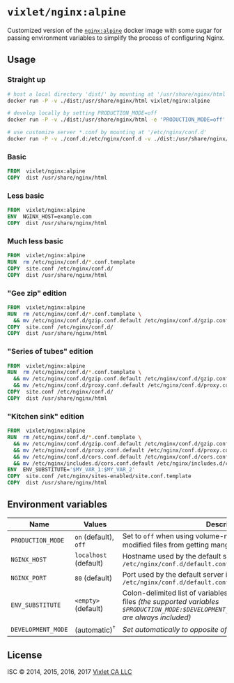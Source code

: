 # `vixlet/nginx:alpine`

Customized version of the [`nginx:alpine`](https://github.com/docker-library/docs/tree/master/nginx) docker image with some sugar for passing environment variables to simplify the process of configuring Nginx.

## Usage

### Straight up
```sh
# host a local directory 'dist/' by mounting at '/usr/share/nginx/html'
docker run -P -v ./dist:/usr/share/nginx/html vixlet/nginx:alpine

# develop locally by setting PRODUCTION_MODE=off
docker run -P -v ./dist:/usr/share/nginx/html -e 'PRODUCTION_MODE=off' vixlet/nginx:alpine

# use customize server *.conf by mounting at '/etc/nginx/conf.d'
docker run -P -v ./conf.d:/etc/nginx/conf.d -v ./dist:/usr/share/nginx/html vixlet/nginx:alpine
```

### Basic
```dockerfile
FROM  vixlet/nginx:alpine
COPY  dist /usr/share/nginx/html
```

### Less basic
```dockerfile
FROM  vixlet/nginx:alpine
ENV  NGINX_HOST=example.com
COPY  dist /usr/share/nginx/html
```

### Much less basic
```dockerfile
FROM  vixlet/nginx:alpine
RUN  rm /etc/nginx/conf.d/*.conf.template
COPY  site.conf /etc/nginx/conf.d/
COPY  dist /usr/share/nginx/html
```

### "Gee zip" edition
```dockerfile
FROM  vixlet/nginx:alpine
RUN  rm /etc/nginx/conf.d/*.conf.template \
  && mv /etc/nginx/conf.d/gzip.conf.default /etc/nginx/conf.d/gzip.conf
COPY  site.conf /etc/nginx/conf.d/
COPY  dist /usr/share/nginx/html
```

### "Series of tubes" edition
```dockerfile
FROM  vixlet/nginx:alpine
RUN  rm /etc/nginx/conf.d/*.conf.template \
  && mv /etc/nginx/conf.d/gzip.conf.default /etc/nginx/conf.d/gzip.conf \
  && mv /etc/nginx/conf.d/proxy.conf.default /etc/nginx/conf.d/proxy.conf
COPY  site.conf /etc/nginx/conf.d/
COPY  dist /usr/share/nginx/html
```

### "Kitchen sink" edition
```dockerfile
FROM  vixlet/nginx:alpine
RUN  rm /etc/nginx/conf.d/*.conf.template \
  && mv /etc/nginx/conf.d/gzip.conf.default /etc/nginx/conf.d/gzip.conf \
  && mv /etc/nginx/conf.d/proxy.conf.default /etc/nginx/conf.d/proxy.conf \
  && mv /etc/nginx/conf.d/cors.conf.default /etc/nginx/conf.d/cors.conf \
  && mv /etc/nginx/includes.d/cors.conf.default /etc/nginx/includes.d/cors.conf
ENV  ENV_SUBSTITUTE='$MY_VAR_1:$MY_VAR_2'
COPY  site.conf /etc/nginx/sites-enabled/site.conf.template
COPY  dist /usr/share/nginx/html
```

## Environment variables
| Name | Values | Description |
| ---- | ------ | ----------- |
| `PRODUCTION_MODE` | `on` (default), `off` | Set to `off` when using volume-mounted directories to prevent modified files from getting mangled by **sendfile**! |
| `NGINX_HOST` | `localhost` (default) | Hostname used by the default server in `/etc/nginx/conf.d/default.conf` |
| `NGINX_PORT` | `80` (default) | Port used by the default server in `/etc/nginx/conf.d/default.conf` |
| `ENV_SUBSTITUTE` | `<empty>` (default) | Colon-delimited list of variables to replace in `*.conf.template` files *(the supported variables `$PRODUCTION_MODE:$DEVELOPMENT_MODE:$NGINX_HOST:$NGINX_PORT` are always included)* |
| `DEVELOPMENT_MODE` | (automatic)<sup>†</sup> | *Set automatically to opposite of `PRODUCTION_MODE`* |

## License
ISC © 2014, 2015, 2016, 2017 [Vixlet CA LLC](http://www.vixlet.com/)
